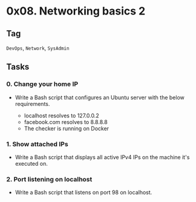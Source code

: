 # 0x08. Networking basics 2

## Tag

`DevOps`, `Network`, `SysAdmin`

## Tasks

### 0. Change your home IP

- Write a Bash script that configures an Ubuntu server with the below requirements.

	- localhost resolves to 127.0.0.2
	- facebook.com resolves to 8.8.8.8
	- The checker is running on Docker

### 1. Show attached IPs

- Write a Bash script that displays all active IPv4 IPs on the machine it's executed on.

### 2. Port listening on localhost

- Write a Bash script that listens on port 98 on localhost.

